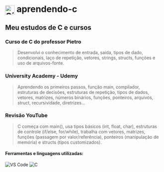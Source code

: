 <h1>
  <img src="https://cdn.jsdelivr.net/gh/devicons/devicon/icons/c/c-original.svg" alt="Símbolo C" width="30" style="vertical-align: middle;">
  aprendendo-c
</h1>

## Meu estudos de C e cursos

### Curso de C do professor Pietro
> Desenvolvi o conhecimento de entrada, saída, tipos de dado, condicionais,
laço de repetição, vetores, strings, structs, funções e uso de arquivos-fonte.

### University Academy - Udemy
> Aprendendo os primeiros passos, função main, compilador, estruturas de decisões, 
estruturas de repetição, tipos de dados, vetores, matrizes, números binários, funções,
ponteiros, arquivos, struct, recursividade, diretrizes...

### Revisão YouTube
> C começa com main(), usa tipos básicos (int, float, char), estruturas de controle (if/else, 
for/while), trabalha com vetores, matrizes, funções (passagem por valor/referência), 
ponteiros (manipulação de memória) e structs (tipos customizados).

#### Ferramentas e linguagens utilizadas:

<div>
  <img src="https://img.shields.io/badge/-VS%20Code-007ACC?logo=visual-studio-code&logoColor=white&style=flat" alt="VS Code">
  <img src="https://img.shields.io/badge/-C-00599C?logo=c&logoColor=white&style=flat" alt="C">
</div>
